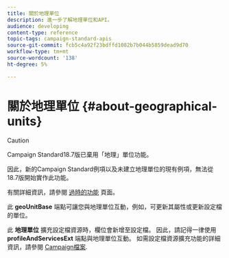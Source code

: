 ```yaml
---
title: 關於地理單位
description: 進一步了解地理單位和API。
audience: developing
content-type: reference
topic-tags: campaign-standard-apis
source-git-commit: fcb5c4a92f23bdffd1082b7b044b5859dead9d70
workflow-type: tm+mt
source-wordcount: '138'
ht-degree: 5%

---
```



# 關於地理單位 {#about-geographical-units}

>[!CAUTION]
>
>Campaign Standard18.7版已棄用「地理」單位功能。
>
>因此，新的Campaign Standard例項以及未建立地理單位的現有例項，無法從18.7版開始實作此功能。
>
>有關詳細資訊，請參閱 <a href="https://experienceleague.adobe.com/docs/campaign-standard/using/release-notes/deprecated-features.html?lang=zh-Hant#release-notes">過時的功能</a> 頁面。

此 **geoUnitBase** 端點可讓您與地理單位互動，例如，可更新其屬性或更新設定檔的單位。

此 **地理單位** 擴充設定檔資源時，欄位會新增至設定檔。 因此，請記得一律使用 **profileAndServicesExt** 端點與地理單位互動。 如需設定檔資源擴充功能的詳細資訊，請參閱 [Campaign檔案](https://helpx.adobe.com/campaign/standard/administration/using/organizational-units.html#partitioning-profiles).
